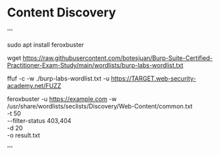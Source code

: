 # Content Discovery


'''

sudo apt install feroxbuster

wget https://raw.githubusercontent.com/botesjuan/Burp-Suite-Certified-Practitioner-Exam-Study/main/wordlists/burp-labs-wordlist.txt

ffuf -c -w ./burp-labs-wordlist.txt -u https://TARGET.web-security-academy.net/FUZZ


feroxbuster -u https://example.com 
-w /usr/share/wordlists/seclists/Discovery/Web-Content/common.txt \
-t 50 \
--filter-status 403,404 \
-d 20 \
-o result.txt


'''